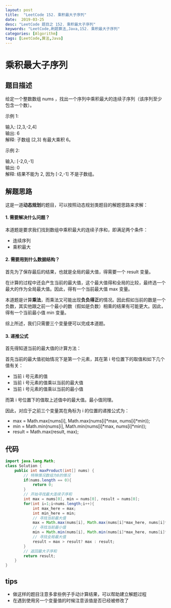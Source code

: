 ```yaml
---
layout: post
title:  "LeetCode 152. 乘积最大子序列"
date:  2019-03-25
desc: "LeetCode 题目之 152. 乘积最大子序列"
keywords: "LeetCode,刷题算法,Java,152. 乘积最大子序列"
categories: [Algorithm]
tags: [LeetCode,算法,Java]
---
```

# 乘积最大子序列

## 题目描述

给定一个整数数组 nums ，找出一个序列中乘积最大的连续子序列（该序列至少包含一个数）。

示例 1:

输入: [2,3,-2,4]<br/>
输出: 6<br/>
解释: 子数组 [2,3] 有最大乘积 6。<br/>

示例 2:

输入: [-2,0,-1]<br/>
输出: 0<br/>
解释: 结果不能为 2, 因为 [-2,-1] 不是子数组。<br/>


## 解题思路

这是一道**动态规划**的题目，可以按照动态规划类题目的解题思路来求解：

#### 1. 需要解决什么问题？

本道题是要求我们找到数组中乘积最大的连续子序和，即满足两个条件：

- 连续序列
- 乘积最大

#### 2. 需要用到什么数据结构？

首先为了保存最后的结果，也就是全局的最大值，得需要一个 result 变量。

在计算的过程中还会产生当前的最大值，这个最大值得和全局的比较，最终选一个最大的作为全局最大值。因此，得有一个当前最大值 max 变量。

本道题是计算**乘法**，而乘法又可能出现**负负得正**的情况。因此假如当前的数是一个负数，其实他跟之前一个最小的数（假如是负数）相乘的结果有可能更大。因此，得有一个当前最小值 min 变量。

综上所述，我们只需要三个变量便可以完成本道题。

#### 3. 递推公式

首先得知道当前的最大值的计算方法：

首先当前的最大值初始情况下是第一个元素，其在第 i 号位置下的取值和如下几个值有关：

- 当前 i 号元素的值
- 当前 i 号元素的值乘以当前的最大值
- 当前 i 号元素的值乘以当前的最小值

而第 i 号位置下的值取上述值中的最大值。最小值同理。

因此，对应于之前三个变量其在角标为 i 的位置的递推公式为：

- max = Math.max(nums[i], Math.max(nums[i]*max, nums[i]*min));
- min = Math.min(nums[i], Math.min(nums[i]*max, nums[i]*min));
- result = Math.max(result, max);

## 代码

```java
import java.lang.Math;
class Solution {
    public int maxProduct(int[] nums) {
        // 特殊情况数组为0的情况
        if(nums.length == 0){
            return 0;
        }
        // 开始寻找最大连续子序和
        int max = nums[0], min = nums[0], result = nums[0];
        for(int i=1;i<nums.length;i++){
            int max_here = max; 
            int min_here = min;
            // 寻找当前最大值
            max = Math.max(nums[i], Math.max(nums[i]*max_here, nums[i]*min_here));
            // 寻找当前最小值
            min = Math.min(nums[i], Math.min(nums[i]*max_here, nums[i]*min_here));
            // 寻找全局最大值
            result = max > result? max : result;
        }
        // 返回最大子序和
        return result;
    }
}
```

## tips

- 做这样的题目注意多拿些例子手动计算结果，可以帮助建立解题过程
- 在遇到使用另一个变量值的时候注意该值是否已经被修改了